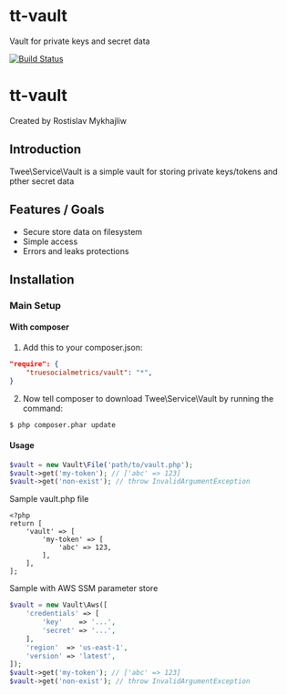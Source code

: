 # tt-vault
Vault for private keys and secret data

[![Build Status](https://travis-ci.org/truesocialmetrics/vault.svg?branch=master)](https://travis-ci.org/truesocialmetrics/vault)



tt-vault
=======
Created by Rostislav Mykhajliw

Introduction
------------

Twee\Service\Vault is a simple vault for storing private keys/tokens and pther secret data


Features / Goals
----------------

* Secure store data on filesystem
* Simple access
* Errors and leaks protections

Installation
------------

### Main Setup

#### With composer

1. Add this to your composer.json:

```json
"require": {
    "truesocialmetrics/vault": "*",
}
```

2. Now tell composer to download Twee\Service\Vault by running the command:

```bash
$ php composer.phar update
```

#### Usage

```php
$vault = new Vault\File('path/to/vault.php');
$vault->get('my-token'); // ['abc' => 123]
$vault->get('non-exist'); // throw InvalidArgumentException
```

Sample vault.php file
```
<?php
return [
    'vault' => [
        'my-token' => [
            'abc' => 123,
        ],
    ],
];
```

Sample with AWS SSM parameter store
```php
$vault = new Vault\Aws([
    'credentials' => [
        'key'    => '...',
        'secret' => '...',
    ],
    'region'  => 'us-east-1',
    'version' => 'latest',
]);
$vault->get('my-token'); // ['abc' => 123]
$vault->get('non-exist'); // throw InvalidArgumentException
```


